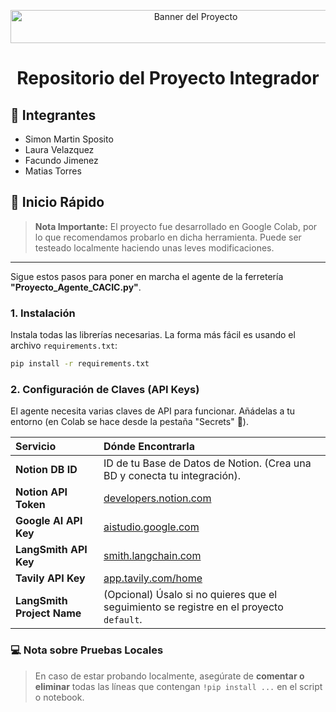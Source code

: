 <p align="center">
  <img width="577" height="53" alt="Banner del Proyecto" src="https://github.com/user-attachments/assets/a4776e69-c52f-42d3-be06-165cefd12198" />
</p>

<h1 align="center">
  Repositorio del Proyecto Integrador
</h1>

## 👥 Integrantes

* Simon Martin Sposito
* Laura Velazquez
* Facundo Jimenez
* Matias Torres

## 🚀 Inicio Rápido

> **Nota Importante:** El proyecto fue desarrollado en Google Colab, por lo que recomendamos probarlo en dicha herramienta. Puede ser testeado localmente haciendo unas leves modificaciones.

---

Sigue estos pasos para poner en marcha el agente de la ferretería **"Proyecto\_Agente\_CACIC.py"**.

### 1. Instalación

Instala todas las librerías necesarias. La forma más fácil es usando el archivo `requirements.txt`:

```bash
pip install -r requirements.txt
````

### 2\. Configuración de Claves (API Keys)

El agente necesita varias claves de API para funcionar. Añádelas a tu entorno (en Colab se hace desde la pestaña "Secrets" 🔑).

| Servicio | Dónde Encontrarla |
| :--- | :--- |
| **Notion DB ID** | ID de tu Base de Datos de Notion. (Crea una BD y conecta tu integración). |
| **Notion API Token** | [developers.notion.com](https://developers.notion.com) |
| **Google AI API Key** | [aistudio.google.com](https://aistudio.google.com/) |
| **LangSmith API Key** | [smith.langchain.com](https://smith.langchain.com) |
| **Tavily API Key** | [app.tavily.com/home](https://app.tavily.com/home) |
| **LangSmith Project Name**| (Opcional) Úsalo si no quieres que el seguimiento se registre en el proyecto `default`. |

### 💻 Nota sobre Pruebas Locales

> En caso de estar probando localmente, asegúrate de **comentar o eliminar** todas las líneas que contengan `!pip install ...` en el script o notebook.
